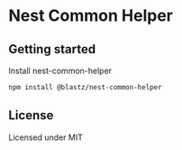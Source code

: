 # Nest Common Helper

## Getting started

Install nest-common-helper

```bash
npm install @blastz/nest-common-helper
```

## License

Licensed under MIT
